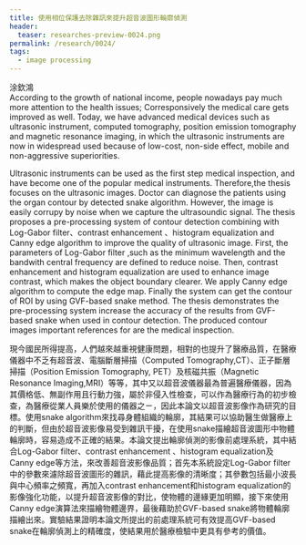 ```yaml
---
title: 使用相位保護去除雜訊來提升超音波圖形輪廓偵測
header:
  teaser: researches-preview-0024.png
permalink: /research/0024/
tags:
  - image processing
---
```

涂欽鴻
<br>
According to the growth of national income, people nowadays pay much more attention to the health issues; Corresponsively the medical care gets improved as well. Today, we have advanced medical devices such as ultrasonic instrument, computed tomography, position emission tomography and magnetic resonance imaging, in which the ultrasonic instruments are now in widespread used because of low-cost, non-side effect, mobile and non-aggressive superiorities. 

Ultrasonic instruments can be used as the first step medical inspection, and have become one of the popular medical instruments. Therefore,the thesis focuses on the ultrasonic images. Doctor can diagnose the patients using the organ contour by detected snake algorithm. However, the image is easily corrupy by noise when we capture the ultrasoundic signal. The thesis proposes a pre-processing system of contour detection combining with Log-Gabor filter、contrast enhancement 、histogram equalization and Canny edge algorithm to improve the quality of ultrasonic image. First, the parameters of Log-Gabor filter ,such as the minimum wavelength and the bandwith central frequency are defined to reduce noise. Then, contrast enhancement and histogram equalization are used to enhance image contrast, which makes the object boundary clearer. We apply Canny edge algorithm to compute the edge map. Finally the system can get the contour of ROI by using GVF-based snake method. The thesis demonstrates the pre-processing system increase the accuracy of the results from GVF-based snake when used in contour detection. The produced contour images important references for are the medical inspection.

現今國民所得提高，人們越來越重視健康問題，相對的也提升了醫療品質，在醫療儀器中不乏有超音波、電腦斷層掃描（Computed Tomography,CT）、正子斷層掃描（Position Emission Tomography, PET）及核磁共振（Magnetic Resonance Imaging,MRI）等等，其中又以超音波儀器最為普遍醫療儀器，因為其價格低、無副作用且行動力強，屬於非侵入性檢查，可以作為醫療行為的初步檢查，為醫療從業人員樂於使用的儀器之ㄧ，因此本論文以超音波影像作為研究的目標。使用snake algorithm來找尋身體組織的輪廓，其結果可以協助醫生做醫療上的判斷，但由於超音波影像易受到雜訊干擾，在使用snake描繪超音波圖形中物體輪廓時，容易造成不正確的結果。本論文提出輪廓偵測的影像前處理系統，其中結合Log-Gabor filter、contrast enhancement 、histogram equalization及Canny edge等方法，來改善超音波影像品質；首先本系統設定Log-Gabor filter中的參數來濾除超音波圖形的雜訊，藉此提高影像的清晰度；其參數包括最小波長與中心頻率之頻寬，再加入contrast enhancement和histogram equalization的影像強化功能，以提升超音波影像的對比，使物體的邊緣更加明顯，接下來使用Canny edge演算法來描繪物體邊界，最後藉助於GVF-based snake將物體輪廓描繪出來。實驗結果證明本論文所提出的前處理系統可有效提高GVF-based snake在輪廓偵測上的精確度，使結果用於醫療檢驗中更具有參考的價值。